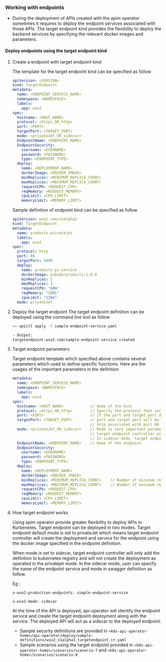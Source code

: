 ### Working with endpoints 

- During the deployment of APIs created with the apim operator sometimes it requires to deploy the endpoint services
  associated with those APIs. The target endpoint kind provides the flexibility to deploy the backend services by specifying the 
  relevant docker images and parameters. 

#### Deploy endpoints using the target endpoint kind
   
1. Create a endpoint with target endpoint kind
   
   The template for the target endpoint kind can be specified as follow
    
   ```yaml
   apiVersion: <VERSION>
   kind: TargetEndpoint
   metadata:
     name: <ENDPOINT_SERVICE_NAME>
     namespace: <NAMESPACE>
     labels:
       app: wso2
   spec:
     hostname: <HOST_NAME>
     protocol: <https_OR_http>
     port: <PORT>
     targetPort: <TARGET_PORT>
     mode: <privateJet_OR_sidecar>
     EndpointName: <ENDPOINT_NAME>
     EndpointSecurity:
       username: <USERNAME>
       password: <PASSWORD>
       type: <ENDPOINT_TYPE>
     deploy:
       name: <DEPLOYMENT_NAME>
       dockerImage: <DOCKER_IMAGE>
       minReplicas: <MINIMUM_REPLICA_COUNT>
       maxReplicas: <MAXIMUM_REPLICA_COUNT>
       requestCPU: <REQUEST_CPU>
       reqMemory: <REQUEST_MEMORY>
       cpuLimit: <CPU_LIMIT>
       memoryLimit: <MEMORY_LIMIT>
   ```
   
   Sample definition of endpoint kind can be specified as follow
   
    ```yaml
    apiVersion: wso2.com/v1alpha1
    kind: TargetEndpoint
    metadata:
      name: products-privatejet
      labels:
        app: wso2
    spec:
      protocol: http
      port: 80
      targetPort: 9090
      deploy:
        name: products-pj-service
        dockerImage: pubudu/products:1.0.0
        minReplicas: 2
        maxReplicas: 3
        requestCPU: "60m"
        reqMemory: "32Mi"
        cpuLimit: "120m"
      mode: privateJet
    ```

1. Deploy the target endpoint
    The target endpoint definition can be deployed using the command line tool as follow
    
    ```sh
    >> apictl apply -f sample-endpoint-service.yaml
   
    - Output:
    targetendpoint.wso2.com/sample-endpoint-service created
    ```        
    
1. Target endpoint parameters
    
    Target endpoint template which specified above contains several parameters which used to define specific functions.
    Here are the usages of the important parameters in the definition
    
   ```yaml
   metadata:
     name: <ENDPOINT_SERVICE_NAME>
     namespace: <NAMESPACE>
     labels:
       app: wso2
   spec:
     hostname: <HOST_NAME>            // Name of the host
     protocol: <https_OR_http>        // Specify the protocol that service should be exposed
     port: <PORT>                     // If the port and target port do not specified, depend on the protocol type
     targetPort: <TARGET_PORT>        // port and target port will be assigned. https associated with port 443 and target port 443 and
                                      // http associated with port 80 and target port 80
     mode: <privateJet_OR_sidecar>    // Mode is very important paramets in the target endpoint kind. If the mode is set to privateJet
                                      // target endpoint controller will create the endpoint deployment along with the service.
                                      // In sidecar mode, target endpoint controller only add the endpoint definition but no deployment will be created
     EndpointName: <ENDPOINT_NAME>    // Name of the endpoint
     EndpointSecurity:
       username: <USERNAME>
       password: <PASSWORD>
       type: <ENDPOINT_TYPE>
     deploy:
       name: <DEPLOYMENT_NAME>
       dockerImage: <DOCKER_IMAGE>
       minReplicas: <MINIMUM_REPLICA_COUNT>    // Number of minimum replicas that should be deployed
       maxReplicas: <MAXIMUM_REPLICA_COUNT>    // Number of maximum replicas that should be deployed
       requestCPU: <REQUEST_CPU>
       reqMemory: <REQUEST_MEMORY>
       cpuLimit: <CPU_LIMIT>
       memoryLimit: <MEMORY_LIMIT>
   ```
    
1. How target endpoint works
    
    Using apim operator provide greater flexibility to deploy APIs in Kurbenetes. Target endpoint can be deployed in two modes. Target endpoint
    default mode is set to privateJet which means target endpoint controller will create the deployment and service for the endpoint using the
    docker image specified in the endpoint definition. 
    
    When mode is set to sidecar, target endpoint controller will only add the definition to kubernetes registry and will not create the deployment
    as operated in the privatejet mode. In the sidecar mode, user can specify the name of the endpoint service and mode in swagger definition as follow.
      
    Eg :<br>
    
    ```
    x-wso2-production-endpoints: simple-endpoint-service 
    
    x-wso2-mode: sidecar   
    ```    
    At the time of the API is deployed, api-operator will identify the endpoint service and create the target endpoint deployment along with the
    service. The deployed API will act as a sidecar to the deployed endpoint.

   - Sample security definitions are provided in `<k8s-api-operator-home>/api-operator/deploy/sample-definitions/wso2_v1alpha1_targetendpoint_cr.yaml`
   - Sample scenarios using the target endpoint provided in `<k8s-api-operator-home>/scenarios/scenario-7` and `<k8s-api-operator-home>/scenarios/scenario-8`